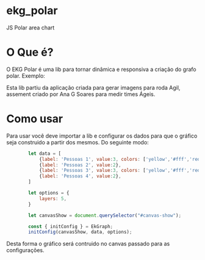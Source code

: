# ekg_polar
JS Polar area chart


# O Que é? 

O EKG Polar é uma lib para tornar dinâmica e responsiva a criação do grafo polar. Exemplo: 




Esta lib partiu da aplicação criada para gerar imagens para roda Agil, assement criado por Ana G Soares para medir times Ágeis. 


# Como usar 

Para usar você deve importar a lib e configurar os dados para que o gráfico seja construido a partir dos mesmos. Do seguinte modo: 

```js
		let data = [
			{label: 'Pessoas 1', value:3, colors: ['yellow','#fff','red']},
			{label: 'Pessoas 2', value:2},
			{label: 'Pessoas 3', value:3, colors: ['yellow','#fff','red']},
			{label: 'Pessoas 4', value:2},
		]

		let options = {
			layers: 5,
		}

		let canvasShow = document.querySelector("#canvas-show"); 

		const { initConfig } = EkGraph;
		initConfig(canvasShow, data, options);
```

Desta forma o gráfico será contruido no canvas passado para as configurações. 
